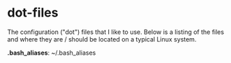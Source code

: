 # dot-files
The configuration ("dot") files that I like to use. Below is a listing of the files and where they are / should be located on a typical Linux system.

**.bash_aliases**: ~/.bash_aliases
